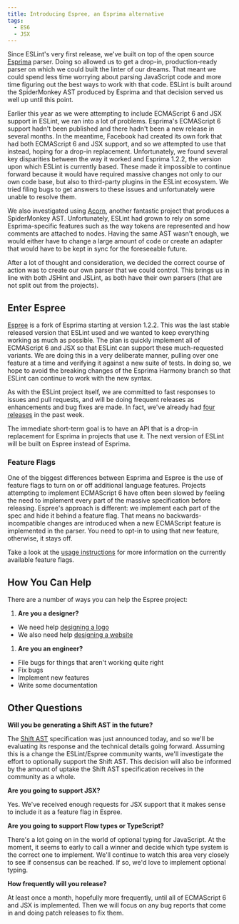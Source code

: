 ```yaml
---
title: Introducing Espree, an Esprima alternative
tags:
  - ES6
  - JSX
---
```


Since ESLint's very first release, we've built on top of the open source [Esprima](http://esprima.org) parser. Doing so allowed us to get a drop-in, production-ready parser on which we could built the linter of our dreams. That meant we could spend less time worrying about parsing JavaScript code and more time figuring out the best ways to work with that code. ESLint is built around the SpiderMonkey AST produced by Esprima and that decision served us well up until this point.

Earlier this year as we were attempting to include ECMAScript 6 and JSX support in ESLint, we ran into a lot of problems. Esprima's ECMAScript 6 support hadn't been published and there hadn't been a new release in several months. In the meantime, Facebook had created its own fork that had both ECMAScript 6 and JSX support, and so we attempted to use that instead, hoping for a drop-in replacement. Unfortunately, we found several key disparities between the way it worked and Esprima 1.2.2, the version upon which ESLint is currently based. These made it impossible to continue forward because it would have required massive changes not only to our own code base, but also to third-party plugins in the ESLint ecosystem. We tried filing bugs to get answers to these issues and unfortunately were unable to resolve them.

We also investigated using [Acorn](http://marijnhaverbeke.nl/acorn/), another fantastic project that produces a SpiderMonkey AST. Unfortunately, ESLint had grown to rely on some Esprima-specific features such as the way tokens are represented and how comments are attached to nodes. Having the same AST wasn't enough, we would either have to change a large amount of code or create an adapter that would have to be kept in sync for the foreseeable future.

After a lot of thought and consideration, we decided the correct course of action was to create our own parser that we could control. This brings us in line with both JSHint and JSLint, as both have their own parsers (that are not split out from the projects).

## Enter Espree

[Espree](https://github.com/eslint/espree) is a fork of Esprima starting at version 1.2.2. This was the last stable released version that ESLint used and we wanted to keep everything working as much as possible. The plan is quickly implement all of ECMAScript 6 and JSX so that ESLint can support these much-requested variants. We are doing this in a very deliberate manner, pulling over one feature at a time and verifying it against a new suite of tests. In doing so, we hope to avoid the breaking changes of the Esprima Harmony branch so that ESLint can continue to work with the new syntax.

As with the ESLint project itself, we are committed to fast responses to issues and pull requests, and will be doing frequent releases as enhancements and bug fixes are made. In fact, we've already had [four releases](https://github.com/eslint/espree/releases) in the past week.

The immediate short-term goal is to have an API that is a drop-in replacement for Esprima in projects that use it. The next version of ESLint will be built on Espree instead of Esprima.

### Feature Flags

One of the biggest differences between Esprima and Espree is the use of feature flags to turn on or off additional language features. Projects attempting to implement ECMAScript 6 have often been slowed by feeling the need to implement every part of the massive specification before releasing. Espree's approach is different: we implement each part of the spec and hide it behind a feature flag. That means no backwards-incompatible changes are introduced when a new ECMAScript feature is implemented in the parser. You need to opt-in to using that new feature, otherwise, it stays off.

Take a look at the [usage instructions](https://github.com/eslint/espree#usage) for more information on the currently available feature flags.

## How You Can Help

There are a number of ways you can help the Espree project:

1. **Are you a designer?**
  * We need help [designing a logo](https://github.com/eslint/espree/issues/24)
  * We also need help [designing a website](https://github.com/eslint/espree/issues/25)
1. **Are you an engineer?**
  * File bugs for things that aren't working quite right
  * Fix bugs
  * Implement new features
  * Write some documentation

## Other Questions

**Will you be generating a Shift AST in the future?**

The [Shift AST](http://engineering.shapesecurity.com/2014/12/announcing-shift-javascript-ast.html) specification was just announced today, and so we'll be evaluating its response and the technical details going forward. Assuming this is a change the ESLint/Espree community wants, we'll investigate the effort to optionally support the Shift AST. This decision will also be informed by the amount of uptake the Shift AST specification receives in the community as a whole.

**Are you going to support JSX?**

Yes. We've received enough requests for JSX support that it makes sense to include it as a feature flag in Espree.

**Are you going to support Flow types or TypeScript?**

There's a lot going on in the world of optional typing for JavaScript. At the moment, it seems to early to call a winner and decide which type system is the correct one to implement. We'll continue to watch this area very closely to see if consensus can be reached. If so, we'd love to implement optional typing.

**How frequently will you release?**

At least once a month, hopefully more frequently, until all of ECMAScript 6 and JSX is implemented. Then we will focus on any bug reports that come in and doing patch releases to fix them.
